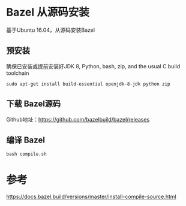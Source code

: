 # Bazel 从源码安装

基于Ubuntu 16.04，从源码安装Bazel

## 预安装

确保已安装或提前安装好JDK 8, Python, bash, zip, and the usual C build toolchain 

```
sudo apt-get install build-essential openjdk-8-jdk python zip
```

## 下载 Bazel源码

Github地址：https://github.com/bazelbuild/bazel/releases

## 编译 Bazel

```
bash compile.sh
```


# 参考
https://docs.bazel.build/versions/master/install-compile-source.html
